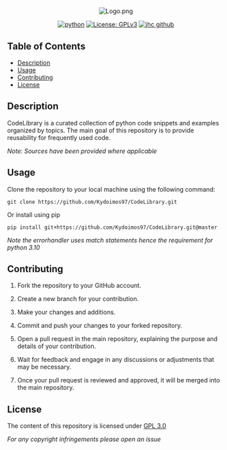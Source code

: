 <div align="center">

#

![Logo.png](../Reference_CodeLibrary/GithubSource/Logo.png)



[![python](https://img.shields.io/badge/Python-%3E%3D3.10-blue?style=flat&logo=python&logoColor=white)](https://www.python.org)
[![License: GPLv3](https://img.shields.io/badge/License-GPLv3-green.svg)](https://www.gnu.org/licenses/gpl-3.0)
[![jhc github](https://img.shields.io/badge/Github-Kydoimos97-yellow?style=flat&logo=github)](https://github.com/Kydoimos97)


</div>

## Table of Contents

- [Description](#description)
- [Usage](#usage)
- [Contributing](#contributing)
- [License](#license)

## Description

CodeLibrary is a curated collection of python code snippets and examples organized by topics.
The main goal of this repository is to provide reusability for frequently used code. 

*Note: Sources have been provided where applicable*

## Usage

Clone the repository to your local machine using the following command:

    git clone https://github.com/Kydoimos97/CodeLibrary.git

Or install using pip

    pip install git+https://github.com/Kydoimos97/CodeLibrary.git@master

*Note the errorhandler uses match statements hence the requirement for python 3.10*

## Contributing

1. Fork the repository to your GitHub account.

2. Create a new branch for your contribution.

3. Make your changes and additions.

4. Commit and push your changes to your forked repository.

5. Open a pull request in the main repository, explaining the purpose and details of your contribution.

6. Wait for feedback and engage in any discussions or adjustments that may be necessary.

7. Once your pull request is reviewed and approved, it will be merged into the main repository.

## License

The content of this repository is licensed under [GPL 3.0](https://www.gnu.org/licenses/gpl-3)

*For any copyright infringements please open an issue*